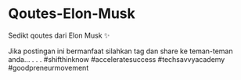 # Qoutes-Elon-Musk
Sedikt qoutes dari Elon Musk
✨

Jika postingan ini bermanfaat silahkan tag dan share ke teman-teman anda...
.
.
.
#shifthinknow
#acceleratesuccess
#techsavvyacademy
#goodpreneurmovement
